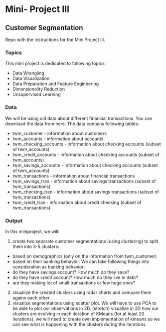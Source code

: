 # Mini- Project III
## Customer Segmentation

Repo with the instructions for the Mini Project III.

### Topics

This mini project is dedicated to following topics:

- Data Wrangling
- Data Visualization
- Data Preparation and Feature Engineering
- Dimensionality Reduction
- Unsupervised Learning

### Data

We will be using old data about different financial transactions. You can download the data from here. The data contains following tables:

- twm_customer - information about customers
- twm_accounts - information about accounts
- twm_checking_accounts - information about checking accounts (subset of twm_accounts)
- twm_credit_accounts - information about checking accounts (subset of twm_accounts)
- twm_savings_accounts - information about checking accounts (subset of twm_accounts)
- twm_transactions - information about financial transactions
- twm_savings_tran - information about savings transactions (subset of twm_transactions)
- twm_checking_tran - information about savings transactions (subset of twm_transactions)
- twm_credit_tran - information about credit checking (subset of twm_transactions)


### Output

In this miniproject, we will:

1. create two separate customer segmentations (using clustering) to split them into 3-5 clusters:
- based on demographics (only on the information from twm_customer)
- based on their banking behavior. We can take following things into consideration as banking behavior:
- do they have savings account? How much do they save?
- do they have credit account? How much do they live in debt?
- are they making lot of small transactions or few huge ones?
2. visualize the created clusters using radar charts and compare them agains each other
3. visualize segmentations using scatter plot. We will have to use PCA to be able to plot our observations in 2D.
(stretch) visualize in 2D how our clusters are evolving in each iteration of KMeans (for at least 20 iterations).
we will need to create own implementation of kmeans so we can see what is happening with the clusters during the iterations.
